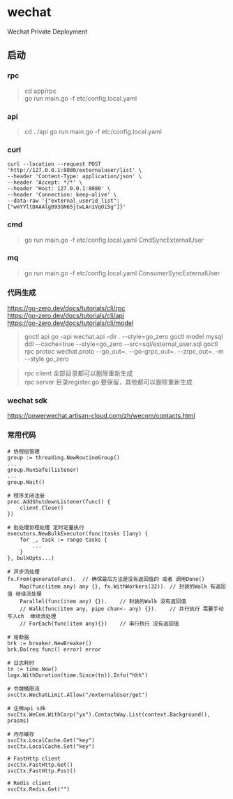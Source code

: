 # wechat
Wechat Private Deployment 

## 启动
### rpc
> cd app/rpc  
> go run main.go -f etc/config.local.yaml

### api
> cd ../api
> go run main.go -f etc/config.local.yaml

### curl
```
curl --location --request POST 'http://127.0.0.1:8080/externaluser/list' \
--header 'Content-Type: application/json' \
--header 'Accept: */*' \
--header 'Host: 127.0.0.1:8080' \
--header 'Connection: keep-alive' \
--data-raw '{"external_userid_list":["wmYYltDAAAlg093GN65jtwLAn1VqOi5g"]}'
```

### cmd
> go run main.go -f etc/config.local.yaml CmdSyncExternalUser

### mq
> go run main.go -f etc/config.local.yaml ConsumerSyncExternalUser

### 代码生成
https://go-zero.dev/docs/tutorials/cli/rpc  
https://go-zero.dev/docs/tutorials/cli/api  
https://go-zero.dev/docs/tutorials/cli/model  
> goctl api go -api wechat.api -dir . --style=go_zero
> goctl model mysql ddl --cache=true --style=go_zero --src=sql/external_user.sql
> goctl rpc protoc wechat.proto  --go_out=. --go-grpc_out=. --zrpc_out=. -m --style go_zero

> rpc client 全部目录都可以删除重新生成   
> rpc server 目录register.go 要保留，其他都可以删除重新生成

### wechat sdk
https://powerwechat.artisan-cloud.com/zh/wecom/contacts.html

### 常用代码
```
# 协程组管理
group := threading.NewRoutineGroup()
...
group.RunSafe(listener)
...
group.Wait()
```
```
# 程序关闭注册
proc.AddShutdownListener(func() {
    client.Close()
})
```
```
# 批处理协程处理 定时定量执行
executors.NewBulkExecutor(func(tasks []any) {
    for _, task := range tasks {
        ...
    }
}, bulkOpts...)
```
```
# 异步流处理
fx.From(generateFunc).  // 确保最后方法是没有返回值的 或者 调用Done()
    Map(func(item any) any {}, fx.WithWorkers(32)). // 封装的Walk 有返回值 继续流处理
    Parallel(func(item any) {}).    // 封装的Walk 没有返回值
    // Walk(func(item any, pipe chan<- any) {}).    // 并行执行 需要手动写入ch  继续流处理
    // ForEach(func(item any){})    // 串行执行 没有返回值
```
```
# 熔断器
brk := breaker.NewBreaker()
brk.Do(req func() error) error
```
```
# 日志耗时
tn := time.Now()
logx.WithDuration(time.Since(tn)).Info("hhh")
```
```
# 令牌桶限流
svcCtx.WechatLimit.Allow("/externalUser/get")
```
```
# 企微api sdk
svcCtx.WeCom.WithCorp("yx").ContactWay.List(context.Background(), prasms)
```
```
# 内存缓存
svcCtx.LocalCache.Get("key")
svcCtx.LocalCache.Set("key")
```
```
# FastHttp client
svcCtx.FastHttp.Get()
svcCtx.FastHttp.Post()
```
```
# Redis client
svcCtx.Redis.Get("")
```